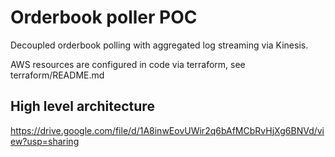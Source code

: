 # Orderbook poller POC

Decoupled orderbook polling with aggregated log streaming via Kinesis.

AWS resources are configured in code via terraform, see terraform/README.md

## High level architecture

https://drive.google.com/file/d/1A8inwEovUWir2q6bAfMCbRvHjXg6BNVd/view?usp=sharing
